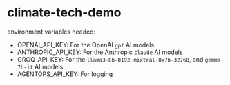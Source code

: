 # climate-tech-demo

environment variables needed:

* OPENAI_API_KEY: For the OpenAI `gpt` AI models
* ANTHROPIC_API_KEY: For the Anthropic `claude` AI models
* GROQ_API_KEY: For the `llama3-8b-8192`, `mixtral-8x7b-32768`, and `gemma-7b-it` AI models
* AGENTOPS_API_KEY: For logging
